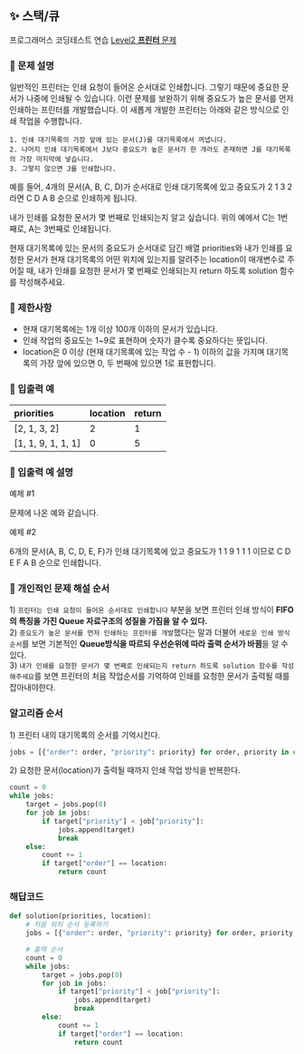 ## ✨ 스택/큐
프로그래머스 코딩테스트 연습 [Level2 **프린터** 문제](https://programmers.co.kr/learn/courses/30/lessons/42587) 

### 📘 문제 설명
일반적인 프린터는 인쇄 요청이 들어온 순서대로 인쇄합니다. 그렇기 때문에 중요한 문서가 나중에 인쇄될 수 있습니다. 이런 문제를 보완하기 위해 중요도가 높은 문서를 먼저 인쇄하는 프린터를 개발했습니다. 이 새롭게 개발한 프린터는 아래와 같은 방식으로 인쇄 작업을 수행합니다.
```
1. 인쇄 대기목록의 가장 앞에 있는 문서(J)를 대기목록에서 꺼냅니다.
2. 나머지 인쇄 대기목록에서 J보다 중요도가 높은 문서가 한 개라도 존재하면 J를 대기목록의 가장 마지막에 넣습니다.
3. 그렇지 않으면 J를 인쇄합니다.
```
예를 들어, 4개의 문서(A, B, C, D)가 순서대로 인쇄 대기목록에 있고 중요도가 2 1 3 2 라면 C D A B 순으로 인쇄하게 됩니다.

내가 인쇄를 요청한 문서가 몇 번째로 인쇄되는지 알고 싶습니다. 위의 예에서 C는 1번째로, A는 3번째로 인쇄됩니다.

현재 대기목록에 있는 문서의 중요도가 순서대로 담긴 배열 priorities와 내가 인쇄를 요청한 문서가 현재 대기목록의 어떤 위치에 있는지를 알려주는 location이 매개변수로 주어질 때, 내가 인쇄를 요청한 문서가 몇 번째로 인쇄되는지 return 하도록 solution 함수를 작성해주세요.

### 📕 제한사항
- 현재 대기목록에는 1개 이상 100개 이하의 문서가 있습니다.
- 인쇄 작업의 중요도는 1~9로 표현하며 숫자가 클수록 중요하다는 뜻입니다.
- location은 0 이상 (현재 대기목록에 있는 작업 수 - 1) 이하의 값을 가지며 대기목록의 가장 앞에 있으면 0, 두 번째에 있으면 1로 표현합니다.

### 📙 입출력 예
|priorities|location|return|
|:---------|:-------|:-----|
| [2, 1, 3, 2] |2|1|
| [1, 1, 9, 1, 1, 1] |0|5|

### 📒 입출력 예 설명
예제 #1

문제에 나온 예와 같습니다.

예제 #2

6개의 문서(A, B, C, D, E, F)가 인쇄 대기목록에 있고 중요도가 1 1 9 1 1 1 이므로 C D E F A B 순으로 인쇄합니다.

### 📗 개인적인 문제 해설 순서 
1\) `프린터는 인쇄 요청이 들어온 순서대로 인쇄합니다` 부분을 보면 프린터 인쇄 방식이 **FIFO의 특징을 가진 Queue 자료구조의 성질을 가짐을 알 수 있다.**   
2\) `중요도가 높은 문서를 먼저 인쇄하는 프린터를 개발`했다는 말과 더불어 `새로운 인쇄 방식 순서`를 보면 기본적인 **Queue방식을 따르되 우선순위에 따라 출력 순서가 바뀜**을 알 수 있다.   
3\) `내가 인쇄를 요청한 문서가 몇 번째로 인쇄되는지 return 하도록 solution 함수를 작성해주세요`를 보면 프린터의 처음 작업순서를 기억하여 인쇄를 요청한 문서가 출력될 때를 잡아내야한다.


### 알고리즘 순서
1\) 프린터 내의 대기목록의 순서를 기억시킨다.
```python
jobs = [{"order": order, "priority": priority} for order, priority in enumerate(priorities)]
```

2\) 요청한 문서(location)가 출력될 때까지 인쇄 작업 방식을 반복한다. 
```python
count = 0
while jobs:
    target = jobs.pop(0)
    for job in jobs:
        if target["priority"] < job["priority"]:
            jobs.append(target)
            break
    else:
        count += 1
        if target["order"] == location:
            return count
```

### 해답코드
```python
def solution(priorities, location):
    # 처음 위치 순서 등록하기
    jobs = [{"order": order, "priority": priority} for order, priority in enumerate(priorities)]

    # 출력 순서
    count = 0
    while jobs:
        target = jobs.pop(0)
        for job in jobs:
            if target["priority"] < job["priority"]:
                jobs.append(target)
                break
        else:
            count += 1
            if target["order"] == location:
                return count
```
